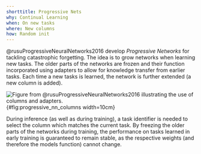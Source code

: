 ```yaml
---
shorttitle: Progressive Nets
why: Continual Learning
when: On new tasks
where: New columns
how: Random init
---
```



@rusuProgressiveNeuralNetworks2016 develop *Progressive Networks* for tackling
catastrophic forgetting. The idea is to grow networks when learning new tasks.
The older parts of the networks are frozen and their function incorporated
using adapters to allow for knowledge transfer from earlier tasks.
Each time a new tasks is learned, the network is further extended (a new column
is added).


![Figure from @rusuProgressiveNeuralNetworks2016 illustrating the use of columns and adapters.](img/progressive_nn_columns){#fig:progressive_nn_columns width=10cm}

During inference (as well as during training), a task identifier is needed
to select the column which matches the current task.
By freezing the older parts of the networks during training, the performance on
tasks learned in early training is guaranteed to remain stable, as the respective
weights (and therefore the models function) cannot change.
